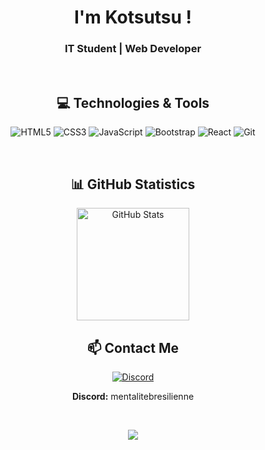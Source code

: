 <div align="center">

# I'm Kotsutsu !

### IT Student | Web Developer

<br>

## 💻 Technologies & Tools

![HTML5](https://img.shields.io/badge/-HTML5-E34F26?style=for-the-badge&logo=html5&logoColor=white)
![CSS3](https://img.shields.io/badge/-CSS3-1572B6?style=for-the-badge&logo=css3&logoColor=white)
![JavaScript](https://img.shields.io/badge/-JavaScript-F7DF1E?style=for-the-badge&logo=javascript&logoColor=black)
![Bootstrap](https://img.shields.io/badge/-Bootstrap-7952B3?style=for-the-badge&logo=bootstrap&logoColor=white)
![React](https://img.shields.io/badge/-React-61DAFB?style=for-the-badge&logo=react&logoColor=black)
![Git](https://img.shields.io/badge/-Git-F05032?style=for-the-badge&logo=git&logoColor=white)

<br>

## 📊 GitHub Statistics

<img src="https://github-readme-stats.vercel.app/api?username=Kotsutsu&show_icons=true&theme=tokyonight&hide_border=true&count_private=true" alt="GitHub Stats" height="180em" />


<br>

## 📫 Contact Me

[![Discord](https://img.shields.io/badge/-Discord-5865F2?style=for-the-badge&logo=discord&logoColor=white)](https://discord.com)

**Discord:** mentalitebresilienne

<br>

![](https://komarev.com/ghpvc/?username=Kotsutsu&color=blueviolet&style=for-the-badge)

</div>


